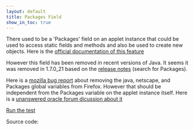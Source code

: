 ```yaml
---
layout: default
title: Packages Field
show_in_toc: true
---
```


There used to be a 'Packages' field on an applet instance that could be used to access static fields and methods
and also be used to create new objects. Here is the
[official documentation of this feature](https://jdk6.java.net/plugin2/liveconnect/#PER_APPLET_PACKAGES)

However this field has been removed in recent versions of Java. It seems it was removed in 1.7.0_21 based on the
[release notes](http://www.oracle.com/technetwork/java/javase/7u21-relnotes-1932873.html) (search for Packages).

Here is a [mozilla bug report](https://bugzilla.mozilla.org/show_bug.cgi?id=748343) about removing the java,
netscape, and Packages global variables from Firefox. However that should be independent from the Packages variable on the
applet instance itself.
Here is a [unanswered oracle forum dicussion about it](https://forums.oracle.com/message/10972687)

[Run the test](test.html)

Source code:

<div>
<div id='gist-it-packagesjs' style='width: 34em; float: left; margin-left: 10px'>
<script src="http://gist-it.appspot.com/github/{{ site.github_repo }}/blob/gh-pages/packages/test.html?slice=18:38">
</script>
</div>
<div id='gist-it-appletjs' style='width: 24em; float: left; margin-left: 10px'>
<script src="http://gist-it.appspot.com/github/{{ site.github_repo }}/blob/gh-pages/packages/applets/PackagesTest.java?slice=5:">
</script>
</div>
</div>


